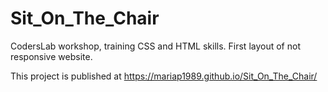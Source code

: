 # Sit_On_The_Chair
CodersLab workshop, training CSS and HTML skills. First layout of not responsive website.

This project is published at https://mariap1989.github.io/Sit_On_The_Chair/
